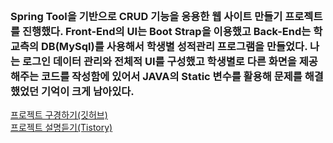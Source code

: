 <br/>

### Spring Tool을 기반으로 CRUD 기능을 응용한 웹 사이트 만들기 프로젝트를 진행했다. Front-End의 UI는 Boot Strap을 이용했고 Back-End는 학교측의 DB(MySql)를 사용해서 학생별 성적관리 프로그램을 만들었다. 나는 로그인 데이터 관리와 전체적 UI를 구성했고 학생별로 다른 화면을 제공해주는 코드를 작성함에 있어서 JAVA의 Static 변수를 활용해 문제를 해결했었던 기억이 크게 남아있다. 

[프로젝트 구경하기(깃허브)](https://github.com/KIMHYUNUK98/Final_TeamProject.git)  
[프로젝트 설명듣기(Tistory)](https://handong201.tistory.com/146?category=978530)